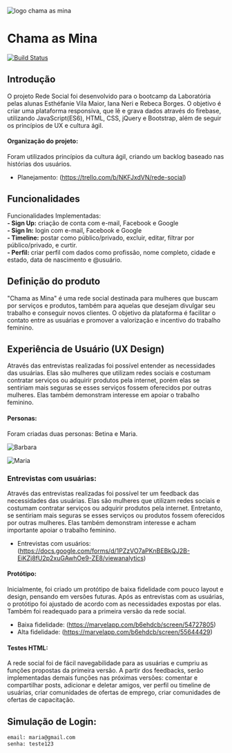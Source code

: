 ![logo chama as mina](./public/images/chama-as-mina-logo.jpg)

# Chama as Mina

[![Build Status](https://img.shields.io/badge/link-web-yellow.svg)](https://redesocial-96ddc.firebaseapp.com/)

## Introdução
  O projeto Rede Social foi desenvolvido para o bootcamp da Laboratória pelas alunas Esthéfanie Vila Maior, Iana Neri e Rebeca Borges. O objetivo é criar uma plataforma responsiva, que lê e grava dados através do firebase, utilizando JavaScript(ES6), HTML, CSS, jQuery e Bootstrap, além de seguir os princípios de UX e cultura ágil.

#### Organização do projeto:
  Foram utilizados princípios da cultura ágil, criando um backlog baseado nas histórias dos usuários.
* Planejamento: (https://trello.com/b/NKFJxdVN/rede-social)

## Funcionalidades
  Funcionalidades Implementadas: <br>
  **- Sign Up:** criação de conta com e-mail, Facebook e Google <br>
  **- Sign In:** login com e-mail, Facebook e Google <br>
  **- Timeline:** postar como público/privado, excluir, editar, filtrar por público/privado, e curtir. <br>
  **- Perfil:** criar perfil com dados como profissão, nome completo, cidade e estado, data de nascimento e @usuário.<br>

## Definição do produto
  "Chama as Mina" é uma rede social destinada para mulheres que buscam por serviços e produtos, também para aquelas que desejam divulgar seu trabalho e conseguir novos clientes. O objetivo da plataforma é facilitar o contato entre as usuárias e promover a valorização e incentivo do trabalho feminino.

## Experiência de Usuário (UX Design)
  Através das entrevistas realizadas foi possível entender as necessidades das usuárias. Elas são mulheres que utilizam redes sociais e costumam contratar serviços ou adquirir produtos pela internet, porém elas se sentiriam mais seguras se esses serviços fossem oferecidos por outras mulheres. Elas também demonstram interesse em apoiar o trabalho feminino.

#### Personas:
  Foram criadas duas personas: Betina e Maria.

![Barbara](public/images/Barbara.png)

![Maria](public/images/Maria.png)

### Entrevistas com usuárias:
  Através das entrevistas realizadas foi possível ter um feedback das necessidades das usuárias. Elas são mulheres que utilizam redes sociais e costumam contratar serviços ou adquirir produtos pela internet. Entretanto, se sentiriam mais seguras se esses serviços ou produtos fossem oferecidos por outras mulheres. Elas também demonstram interesse e acham importante apoiar o trabalho feminino.

* Entrevistas com usuários: <br>
(https://docs.google.com/forms/d/1PZzVO7aPKnBEBkQJ2B-EiKZj8fU2p2xuGAwhOe9-ZE8/viewanalytics)

#### Protótipo:

Inicialmente, foi criado um protótipo de baixa fidelidade com pouco layout e design, pensando em versões futuras. Após as entrevistas com as usuárias, o protótipo foi ajustado de acordo com as necessidades expostas por elas. Também foi readequado para a primeira versão da rede social.

* Baixa fidelidade: (https://marvelapp.com/b6ehdcb/screen/54727805)
* Alta fidelidade: (https://marvelapp.com/b6ehdcb/screen/55644429)

#### Testes HTML: 
A rede social foi de fácil navegabilidade para as usuárias e cumpriu as funções propostas da primeira versão. A partir dos feedbacks, serão implementadas demais funções nas próximas versões: comentar e compartilhar posts, adicionar e deletar amigos, ver perfil ou timeline de usuárias, criar comunidades de ofertas de emprego, criar comunidades de ofertas de capacitação.

## Simulação de Login:

```sh
email: maria@gmail.com
senha: teste123
```